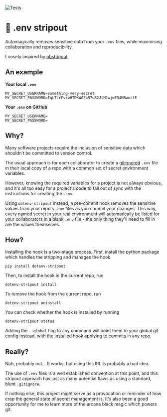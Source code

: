![Tests](https://github.com/harrisonpim/dotenv-stripout/workflows/test/badge.svg)

# :see_no_evil: .env stripout

Automagically removes sensitive data from your `.env` files, while maximising collaboration and reproducibility.

Loosely inspired by [nbstripout](https://github.com/kynan/nbstripout).

## An example

**Your local `.env`**

```.env
MY_SECRET_USERNAME=something-very-secret
MY_SECRET_PASSWORD=IqLTLrFviwHTDKWGZoR7uB2JtM1wjwE34MBwoztE
```

**Your `.env` on GitHub**

```.env
MY_SECRET_USERNAME=
MY_SECRET_PASSWORD=
```

## Why?

Many software projects require the inclusion of sensitive data which shouldn't be committed to version control.

The usual approach is for each collaborator to create a [gitignored](https://git-scm.com/docs/gitignore) `.env` file in their local copy of a repo with a common set of secret environment variables. 

However, knowing the required variables for a project is not always obvious, and it's all too easy for a project's code to fall out of sync with the instructions for creating the `.env`.

Using `dotenv-stripout` instead, a pre-commit hook removes the sensitive values from your repo's `.env` files as you commit your changes. This way, every named secret in your real environment will automatically be listed for your collaborators in a blank `.env` file - the only thing they'll need to fill in are the values themselves.

## How?

Installing the hook is a two-stage process. First, install the python package which handles the stripping and manages the hook.

```shell
pip install dotenv-stripout
```

Then, to install the hook in the current repo, run

```shell
dotenv-stripout install
```

To remove the hook from the current repo, run

```shell
dotenv-stripout uninstall
```

You can check whether the hook is installed by running

```shell
dotenv-stripout status
```

Adding the `--global` flag to any command will point them to your global git config instead, with the installed hook applying to commits in any repo.

## Really?

Nah, probably not... It works, but using this IRL is probably a bad idea.

The use of `.env` files is a well established convention at this point, and this stripout approach has just as many potential flaws as using a standard, blunt `.gitignore`.

If nothing else, this project might serve as a provocation or reminder of how crap the general state of secret management is. It's also been a good opportunity for me to learn more of the arcane black magic which powers git.

